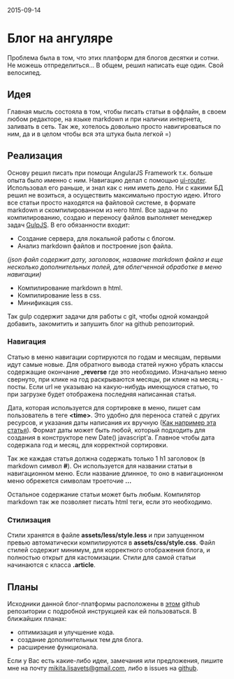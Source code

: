 <time>2015-09-14</time>
# Блог на ангуляре

Проблема была в том, что этих платформ для блогов десятки и сотни. Не можешь отпределиться... В общем, решил написать еще один. Свой велосипед.

## Идея

Главная мысль состояла в том, чтобы писать статьи в оффлайн, в своем любом редакторе, на языке markdown и при наличии интернета, заливать в сеть. Так же, хотелось довольно просто навигироваться по ним, да и в целом чтобы вся эта штука была легкой =)

## Реализация

Основу решил писать при помощи AngularJS Framework т.к. больше опыта было именно с ним. Навигацию делал с помощью [ui-router](https://github.com/angular-ui/ui-router). Использовал его раньше, и знал как с ним иметь дело.
Ни с какими БД решил не возиться, а осуществить максимально простую идею. Итого все статьи просто находятся на файловой системе, в формате markdown и скомпилированном из него html. 
Все задачи по компилированию, создаю и переносу файлов выполняет менеджер задач [GulpJS](http://gulpjs.com/).
В его обязанности входит:

- Создание сервера, для локальной работы с блогом.
- Анализ markdown файлов и построение json файла.

*(json файл содержит дату, заголовок, название markdown файла и еще несколько дополнительных полей, для облегченной обработке в меню навигации)*

- Компилирование markdown в html.
- Компилирование less в css.
- Минификация css.

Так gulp содержит задачи для работы с git, чтобы одной командой добавить, закомитить и запушить блог на github репозиторий.

### Навигация

Статью в меню навигации сортируются по годам и месяцам, первыми идут самые новые. Для обратного вывода статей нужно убрать классы содержащие окончание **_reverse** где это необходимо. Изначально меню свернуто, при клике на год раскрываются месяцы, ри клике на месяц - посты.
Если url не указываю на какую-нибудь имеющуюся статью, то при загрузке будет отображена последняя написанная статья.

Дата, которая используется для сортировке в меню, пишет сам пользователь в теге **\<time\>**. Это удобно для переноса статей с других ресурсов, и указания даты написания их вручную ([Как например эта статья](http://feelenergycb.github.io/blog/#/css3-pseudoclasses)). Формат даты может быть любой, который подходить для создания в конструкторе new Date() javascript'a. Главное чтобы дата содержала год и месяц, для корректной сортировки.

Так же каждая статья должна содержать только 1 h1 заголовок (в markdown символ **\#**). Он используется для названии статьи в навигационном меню. Если название длинное, то оно в навигационном меню обрежется символам троеточие **...**

Остальное содержание статьи может быть любым. Компилятор markdown так же позволяет писать html теги, если это необходимо.

### Стилизация

Стили хранятся в файле **assets/less/style.less** и при запущенном превью автоматически компилируются в **assets/css/style.css**. Файл стилей содержит минимум, для корректного отображения блога, и полностью открыт для кастомизации. Стили для самой статьи начинаются с класса **.article**.

## Планы

Исходники данной блог-платформы расположены в [этом](https://github.com/FeelEnergyCB/MinimalistBlog) github репозитории с подробной инструкцией как ей пользоваться.
В ближайших планах:

- оптимизация и улучшение кода.
- создание дополнительных тем для блога.
- расширение функционала.

Если у Вас есть какие-либо идеи, замечания или предложения, пишите мне на почту [mikita.lisavets@gmail.com](mailto:mikita.lisavets@gmail.com), либо в issues на [github](https://github.com/FeelEnergyCB/MinimalistBlog/issues).
